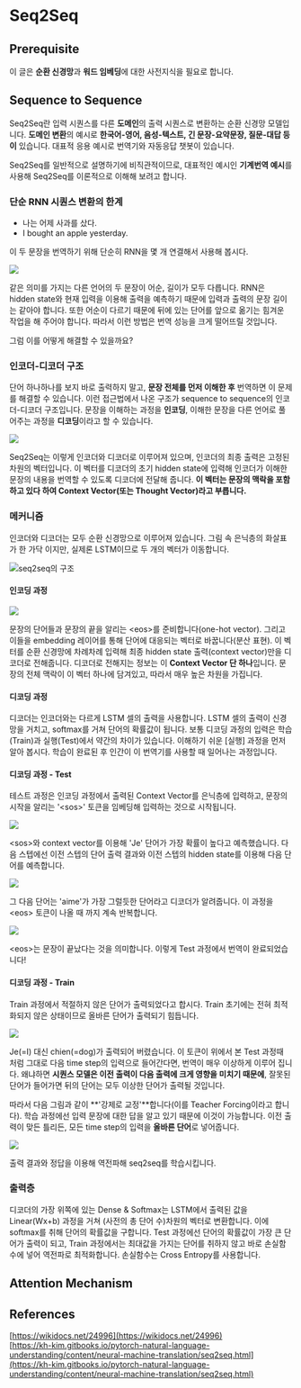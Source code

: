 # Seq2Seq

## Prerequisite

이 글은 **순환 신경망**과 **워드 임베딩**에 대한 사전지식을 필요로 합니다.

## Sequence to Sequence

Seq2Seq란 입력 시퀀스를 다른 **도메인**의 출력 시퀀스로 변환하는 순환 신경망 모델입니다. **도메인 변환**의 예시로 **한국어-영어, 음성-텍스트, 긴 문장-요약문장, 질문-대답 등이** 있습니다. 대표적 응용 예시로 번역기와 자동응답 챗봇이 있습니다.

Seq2Seq를 일반적으로 설명하기에 비직관적이므로, 대표적인 예시인 **기계번역 예시**를 사용해 Seq2Seq를 이론적으로 이해해 보려고 합니다.

### 단순 RNN 시퀀스 변환의 한계

* 나는 어제 사과를 샀다.
* I bought an apple yesterday.

이 두 문장을 번역하기 위해 단순히 RNN을 몇 개 연결해서 사용해 봅시다.

![](../.gitbook/assets/image%20%2811%29.png)

같은 의미를 가지는 다른 언어의 두 문장이 어순, 길이가 모두 다릅니다. RNN은 hidden state와 현재 입력을 이용해 출력을 예측하기 때문에 입력과 출력의 문장 길이는 같아야 합니다. 또한 어순이 다르기 때문에 뒤에 있는 단어를 앞으로 옮기는 힘겨운 작업을 해 주어야 합니다. 따라서 이런 방법은 번역 성능을 크게 떨어뜨릴 것입니다.

그럼 이를 어떻게 해결할 수 있을까요?

### 인코더-디코더 구조

단어 하나하나를 보지 바로 출력하지 말고, **문장 전체를 먼저 이해한 후** 번역하면 이 문제를 해결할 수 있습니다. 이런 접근법에서 나온 구조가 sequence to sequence의 인코더-디코더 구조입니다. 문장을 이해하는 과정을 **인코딩**, 이해한 문장을 다른 언어로 풀어주는 과정을 **디코딩**이라고 할 수 있습니다. 

![](../.gitbook/assets/image%20%2819%29.png)

Seq2Seq는 이렇게 인코더와 디코더로 이루어져 있으며, 인코더의 최종 출력은 고정된 차원의 벡터입니다. 이 벡터를 디코더의 초기 hidden state에 입력해 인코더가 이해한 문장의 내용을 번역할 수 있도록 디코더에 전달해 줍니다. **이 벡터는 문장의 맥락을 포함하고 있다 하여 Context Vector\(또는 Thought Vector\)라고 부릅니다.**

### 메커니즘

인코더와 디코더는 모두 순환 신경망으로 이루어져 있습니다. 그림 속 은닉층의 화살표가 한 가닥 이지만, 실제론 LSTM이므로 두 개의 벡터가 이동합니다.

![seq2seq&#xC758; &#xAD6C;&#xC870;](../.gitbook/assets/image%20%2816%29.png)

#### 인코딩 과정

![](../.gitbook/assets/image%20%2817%29.png)

문장의 단어들과 문장의 끝을 알리는 &lt;eos&gt;를 준비합니다\(one-hot vector\). 그리고 이들을 embedding 레이어를 통해 단어에 대응되는 벡터로 바꿉니다\(분산 표현\). 이 벡터를 순환 신경망에 차례차례 입력해 최종 hidden state 출력\(context vector\)만을 디코더로 전해줍니다. 디코더로 전해지는 정보는 이 **Context Vector 단 하나**입니다. 문장의 전체 맥락이 이 벡터 하나에 담겨있고, 따라서 매우 높은 차원을 가집니다.

#### 디코딩 과정

디코더는 인코더와는 다르게 LSTM 셀의 출력을 사용합니다. LSTM 셀의 출력이 신경망을 거치고, softmax를 거쳐 단어의 확률값이 됩니다. 보통  디코딩 과정의 입력은  학습\(Train\)과 실행\(Test\)에서 약간의 차이가 있습니다. 이해하기 쉬운 \[실행\] 과정을 먼저 알아 봅시다. 학습이 완료된 후 인간이 이 번역기를 사용할 때 일어나는 과정입니다.

#### 디코딩 과정 - Test

테스트 과정은 인코딩 과정에서 출력된 Context Vector를 은닉층에 입력하고, 문장의 시작을 알리는 '&lt;sos&gt;' 토큰을 임베딩해 입력하는 것으로 시작됩니다. 

![](../.gitbook/assets/image%20%2812%29.png)

&lt;sos&gt;와 context vector를 이용해 'Je' 단어가 가장 확률이 높다고 예측했습니다. 다음 스텝에선 이전 스텝의 단어 출력 결과와 이전 스텝의 hidden state를 이용해 다음 단어를 예측합니다.

![](../.gitbook/assets/image%20%2815%29.png)

그 다음 단어는 'aime'가 가장 그럴듯한 단어라고 디코더가 알려줍니다. 이 과정을 &lt;eos&gt; 토큰이 나올 때 까지 계속 반복합니다.

![](../.gitbook/assets/image%20%2810%29.png)

&lt;eos&gt;는 문장이 끝났다는 것을 의미합니다. 이렇게 Test 과정에서 번역이 완료되었습니다!

#### 디코딩 과정 - Train

Train 과정에서 적절하지 않은 단어가 출력되었다고 합시다. Train 초기에는 전혀 최적화되지 않은 상태이므로 올바른 단어가 출력되기 힘듭니다.

![](../.gitbook/assets/image%20%2813%29.png)

Je\(=I\) 대신 chien\(=dog\)가 출력되어 버렸습니다. 이 토큰이 위에서 본 Test 과정때 처럼 그대로 다음 time step의 입력으로 들어간다면, 번역이 매우 이상하게 이루어 집니다. 왜냐하면 **시퀀스 모델은 이전 출력이 다음 출력에 크게 영향을 미치기 때문에**, 잘못된 단어가 들어가면 뒤의 단어는 모두 이상한 단어가 출력될 것입니다.

따라서 다음 그림과 같이 **'강제로 교정'**합니다\(이를 Teacher Forcing이라고 합니다\). 학습 과정에선 입력 문장에 대한 답을 알고 있기 때문에 이것이 가능합니다. 이전 출력이 맞든 틀리든, 모든 time step의 입력을 **올바른 단어**로 넣어줍니다.

![](../.gitbook/assets/image%20%2818%29.png)

출력 결과와 정답을 이용해 역전파해 seq2seq를 학습시킵니다.

### 출력층

디코더의 가장 위쪽에 있는 Dense & Softmax는 LSTM에서 출력된 값을 Linear\(Wx+b\) 과정을 거쳐 \(사전의 총 단어 수\)차원의 벡터로 변환합니다. 이에 softmax를 취해 단어의 확률값을 구합니다. Test 과정에선 단어의 확률값이 가장 큰 단어가 출력이 되고, Train 과정에서는 최대값을 가지는 단어를 취하지 않고 바로 손실함수에 넣어 역전파로 최적화합니다. 손실함수는 Cross Entropy를 사용합니다.

## Attention Mechanism



## References

[https://wikidocs.net/24996](https://wikidocs.net/24996)  
[https://kh-kim.gitbooks.io/pytorch-natural-language-understanding/content/neural-machine-translation/seq2seq.html](https://kh-kim.gitbooks.io/pytorch-natural-language-understanding/content/neural-machine-translation/seq2seq.html)

